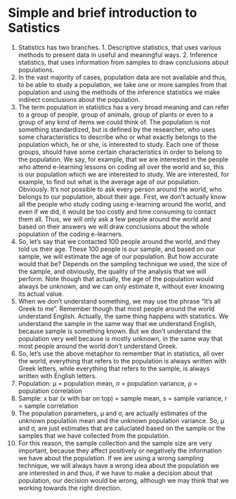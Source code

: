# Simple and brief introduction to Satistics

1.	Statistics has two branches. 
		1.	Descriptive statistics, that uses various methods to present data in useful and meaningful ways.
		2.	Inference statistics, that uses information from samples to draw conclusions about populations.
2.	In the vast majority of cases, population data are not available and thus, to be able to study a population, we take one or more samples from that population and using the methods of the inference statistics we make indirect conclusions about the population.
3.	The term population in statistics has a very broad meaning and can refer to a group of people, group of animals, group of plants or even to a group of any kind of items we could think of. The population is not something standardized, but is defined by the researcher, who uses some characteristics to describe who or what exactly belongs to the population which, he or she, is interested to study. Each one of those groups, should have some certain characteristics in order to belong to the population. We say, for example, that we are interested in the people who attend e-learning lessons on coding all over the world and so, this is our population which we are interested to study. We are interested, for example, to find out what is the average age of our population. Obviously. It’s not possible to ask every person around the world, who belongs to our population, about their age. First, we don’t actually know all the people who study coding using e-learning around the world, and even if we did, it would be too costly and time consuming to contact them all. Thus, we will only ask a few people around the world and based on their answers we will draw conclusions about the whole population of the coding e-learners.
4.	So, let’s say that we contacted 100 people around the world, and they told us their age. These 100 people is our sample, and based on our sample, we will estimate the age of our population. But how accurate would that be? Depends on the sampling technique we used, the size of the sample, and obviously, the quality of the analysis that we will perform. Note though that actually, the age of the population would always be unknown, and we can only estimate it, without ever knowing its actual value.
5.	When we don’t understand something, we may use the phrase “It’s all Greek to me”. Remember though that most people around the world understand English. Actually, the same thing happens with statistics. We understand the sample in the same way that we understand English, because sample is something known. But we don’t understand the population very well because is mostly unknown, in the same way that most people around the world don’t understand Greek.
6.	So, let’s use the above metaphor to remember that in statistics, all over the world, everything that refers to the population is always written with Greek letters, while everything that refers to the sample, is always written with English letters.
7.	Population: μ = population mean, σ = population variance, ρ = population correlation
8.	Sample: x bar (x with bar on top) = sample mean, s = sample variance, r = sample correlation
9. The population parameters, μ and σ, are actually estimates of the unknown population mean and the unknown population variance. So, μ and σ, are just estimates that are caluclated based on the sample or the samples that we have collected from the population.
10. For this reason, the sample collection and the sample size are very important, because they affect positively or negatively the information we have about the population. If we are using a wrong sampling technique, we will always have a wrong idea about the population we are interested in and thus, if we have to make a decision about that population, our decision would be wrong, although we may think that we working towards the right direction.

